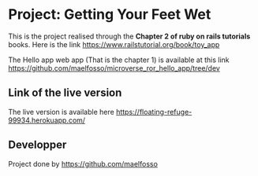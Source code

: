 # Project: Getting Your Feet Wet

This is the project realised through the **Chapter 2 of ruby on rails tutorials** books. Here is the link https://www.railstutorial.org/book/toy_app

The Hello app web app (That is the chapter 1) is available at this link https://github.com/maelfosso/microverse_ror_hello_app/tree/dev  

## Link of the live version 

The live version is available here https://floating-refuge-99934.herokuapp.com/

## Developper

Project done by https://github.com/maelfosso
